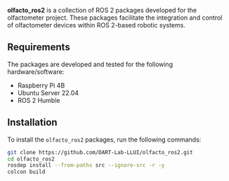 **olfacto_ros2** is a collection of ROS 2 packages developed for the olfactometer project. These packages facilitate the integration and control of olfactometer devices within ROS 2-based robotic systems.

## Requirements
The packages are developed and tested for the following hardware/software:
- Raspberry Pi 4B
- Ubuntu Server 22.04
- ROS 2 Humble

## Installation

To install the `olfacto_ros2` packages, run the following commands:

```bash
git clone https://github.com/DART-Lab-LLUI/olfacto_ros2.git
cd olfacto_ros2
rosdep install --from-paths src --ignore-src -r -y
colcon build
```
